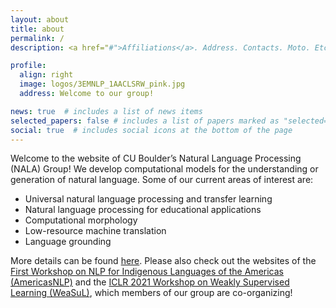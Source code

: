 ```yaml
---
layout: about
title: about
permalink: /
description: <a href="#">Affiliations</a>. Address. Contacts. Moto. Etc.

profile:
  align: right
  image: logos/3EMNLP_1AACLSRW_pink.jpg
  address: Welcome to our group!

news: true  # includes a list of news items
selected_papers: false # includes a list of papers marked as "selected={true}"
social: true  # includes social icons at the bottom of the page
---
```


Welcome to the website of CU Boulder’s Natural Language Processing (NALA) Group!
We develop computational models for the understanding or generation of natural language. Some of our current areas of interest are:

- Universal natural language processing and transfer learning
- Natural language processing for educational applications
- Computational morphology
- Low-resource machine translation
- Language grounding

More details can be found <a href="/projects/">here</a>. Please also check out the websites of the <a href="http://turing.iimas.unam.mx/americasnlp" target="_blank">First Workshop on NLP for Indigenous Languages of the Americas (AmericasNLP)</a> and the <a href="https://weasul.github.io" target="_blank">ICLR 2021 Workshop on Weakly Supervised Learning (WeaSuL)</a>, which members of our group are co-organizing!

